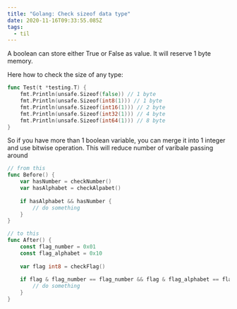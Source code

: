 ```yaml
---
title: "Golang: Check sizeof data type"
date: 2020-11-16T09:33:55.085Z
tags:
  - til
---
```

A boolean can store either True or False as value. It will reserve 1 byte memory.

Here how to check the size of any type:

```go
func Test(t *testing.T) {
	fmt.Println(unsafe.Sizeof(false)) // 1 byte
	fmt.Println(unsafe.Sizeof(int8(1))) // 1 byte
	fmt.Println(unsafe.Sizeof(int16(1))) // 2 byte
	fmt.Println(unsafe.Sizeof(int32(1))) // 4 byte
	fmt.Println(unsafe.Sizeof(int64(1))) // 8 byte
}
```



So if you have more than 1 boolean variable, you can merge it into 1 integer and use bitwise operation. This will reduce number of varibale passing around



```go
// from this
func Before() {
	var hasNumber = checkNumber()
	var hasAlphabet = checkAlpabet()
	
	if hasAlphabet && hasNumber {
		// do something
	}
}

// to this
func After() {
	const flag_number = 0x01
	const flag_alphabet = 0x10
	
	var flag int8 = checkFlag()
	
	if flag & flag_number == flag_number && flag & flag_alphabet == flag_alphabet {
		// do something
	}
}
```